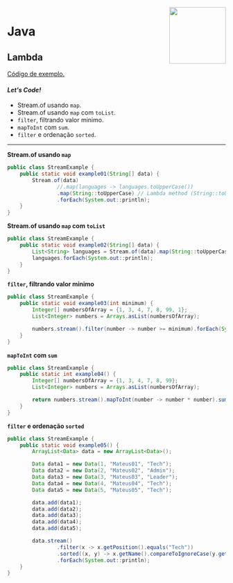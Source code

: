 <img src="https://i.ibb.co/M6nBBb0/mascote.png" align="right" width="130">

# Java

## Lambda

[Código de exemplo.](./StreamExample.java)

#### _Let's Code!_

- Stream.of usando `map`.
- Stream.of usando `map` com `toList`.
- `filter`, filtrando valor minimo.
- `mapToInt` com `sum`.
- `filter` e ordenação `sorted`.

----

**Stream.of usando `map`**

```Java
public class StreamExample {
    public static void example01(String[] data) {
        Stream.of(data)
                //.map(languages -> languages.toUpperCase())
                .map(String::toUpperCase) // Lambda method (String::toUpperCase)
                .forEach(System.out::println);
    }
}
```

**Stream.of usando `map` com `toList`**

```Java
public class StreamExample {
    public static void example02(String[] data) {
        List<String> languages = Stream.of(data).map(String::toUpperCase).toList();
        languages.forEach(System.out::println);
    }
}
```

**`filter`, filtrando valor minimo**

```Java
public class StreamExample {
    public static void example03(int minimum) {
        Integer[] numbersOfArray = {1, 3, 4, 7, 8, 99, 1};
        List<Integer> numbers = Arrays.asList(numbersOfArray);

        numbers.stream().filter(number -> number >= minimum).forEach(System.out::println);
    }
}
```

**`mapToInt` com `sum`**

```Java
public class StreamExample {
    public static int example04() {
        Integer[] numbersOfArray = {1, 3, 4, 7, 8, 99};
        List<Integer> numbers = Arrays.asList(numbersOfArray);

        return numbers.stream().mapToInt(number -> number * number).sum();
    }
}
```

**`filter` e ordenação `sorted`**

```Java
public class StreamExample {
    public static void example05() {
        ArrayList<Data> data = new ArrayList<Data>();

        Data data1 = new Data(1, "Mateus01", "Tech");
        Data data2 = new Data(2, "Mateus02", "Admin");
        Data data3 = new Data(3, "Mateus03", "Leader");
        Data data4 = new Data(4, "Mateus04", "Tech");
        Data data5 = new Data(5, "Mateus05", "Tech");

        data.add(data1);
        data.add(data2);
        data.add(data3);
        data.add(data4);
        data.add(data5);

        data.stream()
                .filter(x -> x.getPosition().equals("Tech"))
                .sorted((x, y) -> x.getName().compareToIgnoreCase(y.getName())) // Ordenação do array
                .forEach(System.out::println);
    }
}
```